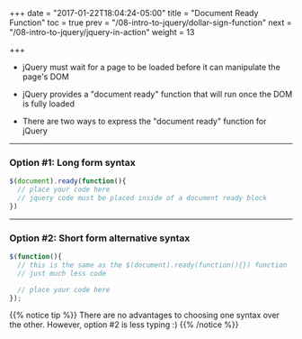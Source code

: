 +++
date = "2017-01-22T18:04:24-05:00"
title = "Document Ready Function"
toc = true
prev = "/08-intro-to-jquery/dollar-sign-function"
next = "/08-intro-to-jquery/jquery-in-action"
weight = 13

+++


- jQuery must wait for a page to be loaded before it can manipulate the page's DOM

- jQuery provides a "document ready" function that will run once the DOM is fully loaded

- There are two ways to express the "document ready" function for jQuery

---

### Option #1: Long form syntax

```javascript
$(document).ready(function(){
  // place your code here
  // jquery code must be placed inside of a document ready block
})

```

---


### Option #2: Short form alternative syntax

```javascript
$(function(){
  // this is the same as the $(document).ready(function(){}) function
  // just much less code

  // place your code here
});

```


{{% notice tip %}}
	There are no advantages to choosing one syntax over the other. However, option #2 is less typing :)
{{% /notice %}}
